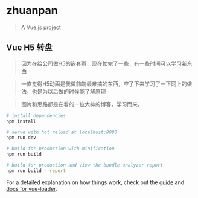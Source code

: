 # zhuanpan

> A Vue.js project

## Vue H5 转盘

> 因为在给公司做H5的嵌套页，现在忙完了一些，有一些时间可以学习新东西

> 一直觉得H5动画是我做前端最难搞的东西，空了下来学习了一下网上的做法，也是为以后做的时候能了解原理

> 图片和思路都是在看的一位大神的博客，学习而来。

``` bash
# install dependencies
npm install

# serve with hot reload at localhost:8080
npm run dev

# build for production with minification
npm run build

# build for production and view the bundle analyzer report
npm run build --report
```

For a detailed explanation on how things work, check out the [guide](http://vuejs-templates.github.io/webpack/) and [docs for vue-loader](http://vuejs.github.io/vue-loader).
